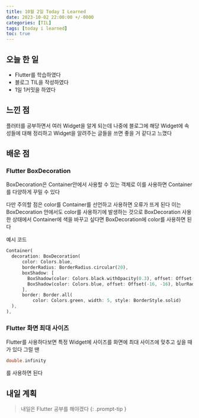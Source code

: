 ```yaml
---
title: 10월 2일 Today I Learned
date: 2023-10-02 22:00:00 +/-0000
categories: [TIL]
tags: [today i learned]
toc: true
---
```


## 오늘 한 일

* Flutter를 학습하였다
* 블로그 TIL을 작성하였다
* 1일 1커밋을 하였다

## 느낀 점

플러터를 공부하면서 여러 Widget을 알게 되는데 나중에 블로그에 해당 Widget에 속성들에 대해 정리하고 Widget을 알려주는 글들을 쓰면 좋을 거 같다고 느꼈다

## 배운 점

### Flutter BoxDecoration

BoxDecoration은 Container안에서 사용할 수 있는 객체로 이를 사용하면 Container를 다양하게 꾸밀 수 있다

다만 주의할 점은 color를 Container를 선언하고 사용하면 오류가 뜨게 된다 이는 BoxDecoration 안에서도 color를 사용하기에 발생하는 것으로  BoxDecoration 사용한 상태에서 Container에 색을 바꾸고 싶다면 BoxDecoration에 color를 사용하면 된다

예시 코드

~~~dart
Container(
  decoration: BoxDecoration(
      color: Colors.blue,
      borderRadius: BorderRadius.circular(20),
      boxShadow: [
        BoxShadow(color: Colors.black.withOpacity(0.3), offset: Offset(16, 16), blurRadius: 30, spreadRadius: 10),
        BoxShadow(color: Colors.blue, offset: Offset(-16, -16), blurRadius: 30, spreadRadius: 10)
      ],
      border: Border.all(
          color: Colors.green, width: 5, style: BorderStyle.solid)
  ),
),
~~~

### Flutter 화면 최대 사이즈

Flutter를 사용하다보면 특정 Widget에 사이즈를 화면에 최대 사이즈에 맞추고 싶을 때가 있다 그럴 땐

~~~dart
double.infinity
~~~

를 사용하면 된다


## 내일 계획

> 내일은 Flutter 공부를 해야겠다
{: .prompt-tip }

